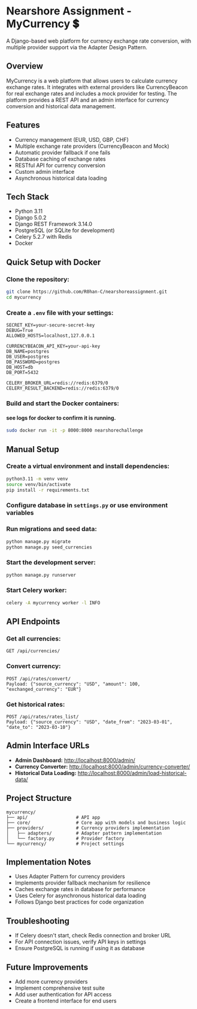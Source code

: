 # Nearshore Assignment - MyCurrency 💲

A Django-based web platform for currency exchange rate conversion, with multiple provider support via the Adapter Design Pattern.

## Overview

MyCurrency is a web platform that allows users to calculate currency exchange rates. It integrates with external providers like CurrencyBeacon for real exchange rates and includes a mock provider for testing. The platform provides a REST API and an admin interface for currency conversion and historical data management.

## Features

- Currency management (EUR, USD, GBP, CHF)
- Multiple exchange rate providers (CurrencyBeacon and Mock)
- Automatic provider fallback if one fails
- Database caching of exchange rates
- RESTful API for currency conversion
- Custom admin interface
- Asynchronous historical data loading

## Tech Stack

- Python 3.11
- Django 5.0.2
- Django REST Framework 3.14.0
- PostgreSQL (or SQLite for development)
- Celery 5.2.7 with Redis
- Docker

## Quick Setup with Docker

### Clone the repository:

```bash
git clone https://github.com/R0han-C/nearshoreassignment.git
cd mycurrency
```

### Create a `.env` file with your settings:

```
SECRET_KEY=your-secure-secret-key
DEBUG=True
ALLOWED_HOSTS=localhost,127.0.0.1

CURRENCYBEACON_API_KEY=your-api-key
DB_NAME=postgres
DB_USER=postgres
DB_PASSWORD=postgres
DB_HOST=db
DB_PORT=5432

CELERY_BROKER_URL=redis://redis:6379/0
CELERY_RESULT_BACKEND=redis://redis:6379/0
```

### Build and start the Docker containers:
#### see logs for docker to confirm it is running.

```bash
sudo docker run -it -p 8000:8000 nearshorechallenge
```

## Manual Setup

### Create a virtual environment and install dependencies:

```bash
python3.11 -m venv venv
source venv/bin/activate
pip install -r requirements.txt
```

### Configure database in `settings.py` or use environment variables

### Run migrations and seed data:

```bash
python manage.py migrate
python manage.py seed_currencies
```

### Start the development server:

```bash
python manage.py runserver
```

### Start Celery worker:

```bash
celery -A mycurrency worker -l INFO
```

## API Endpoints

### Get all currencies:

```
GET /api/currencies/
```

### Convert currency:

```
POST /api/rates/convert/
Payload: {"source_currency": "USD", "amount": 100, "exchanged_currency": "EUR"}
```

### Get historical rates:

```
POST /api/rates/rates_list/
Payload: {"source_currency": "USD", "date_from": "2023-03-01", "date_to": "2023-03-10"}
```

## Admin Interface URLs

- **Admin Dashboard:** [http://localhost:8000/admin/](http://localhost:8000/admin/)
- **Currency Converter:** [http://localhost:8000/admin/currency-converter/](http://localhost:8000/admin/currency-converter/)
- **Historical Data Loading:** [http://localhost:8000/admin/load-historical-data/](http://localhost:8000/admin/load-historical-data/)

## Project Structure

```
mycurrency/
├── api/                  # API app
├── core/                 # Core app with models and business logic
├── providers/            # Currency providers implementation
│   ├── adapters/         # Adapter pattern implementation
│   └── factory.py        # Provider factory
└── mycurrency/           # Project settings
```

## Implementation Notes

- Uses Adapter Pattern for currency providers
- Implements provider fallback mechanism for resilience
- Caches exchange rates in database for performance
- Uses Celery for asynchronous historical data loading
- Follows Django best practices for code organization

## Troubleshooting

- If Celery doesn't start, check Redis connection and broker URL
- For API connection issues, verify API keys in settings
- Ensure PostgreSQL is running if using it as database

## Future Improvements

- Add more currency providers
- Implement comprehensive test suite
- Add user authentication for API access
- Create a frontend interface for end users
